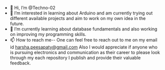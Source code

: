 - 👋 Hi, I’m @Techno-02
- 👀 I’m interested in learning about Arduino and am currently trying out different available projects and aim to work on my own idea in the future. 
- 🌱 I’m currently learning about database fundamentals and also working on improving my programming skills. 
- 📫 How to reach me-- One can feel free to reach out to me on my email id harsha.peesapaty@gmail.com
Also I would appreciate if anyone who is pursuing electronics and communication as their career to please look through my each repository I publish and provide their valuable feedback.
<!---
Techno-02/Techno-02 is a ✨ special ✨ repository because its `README.md` (this file) appears on your GitHub profile.
You can click the Preview link to take a look at your changes.
--->
